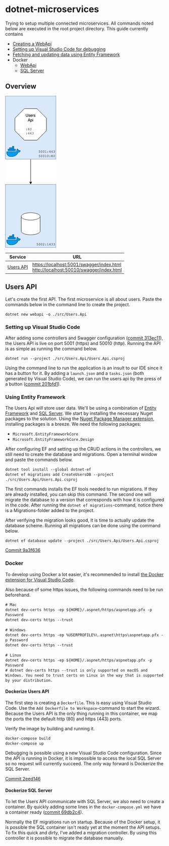 # dotnet-microservices
Trying to setup multiple connected microservices. All commands noted below are executed in the root project directory. This guide currently contains
- [Creating a WebApi](#users-api)
- [Setting up Visual Studio Code for debugging](#setting-up-visual-studio-code)
- [Fetching and updating data using Entity Framework](#using-entity-framework)
- Docker
    - [WebApi](#Dockerize-users-api)
    - [SQL Server](#dockerize-sql-server)

## Overview

![Services overview](./assets/readme/services.png "Services overview")

| Service | URL |
| ------- | --- |
| [Users API](#users-api) | [https://localhost:5001/swagger/index.html](https://localhost:5001/swagger/index.html) <br/> [http://localhost:50010/swagger/index.html](http://localhost:50010/swagger/index.html) |

## Users API
Let's create the first API. The first microservice is all about users. Paste the commands below in the command line to create the project.

```shell
dotnet new webapi -o ./src/Users.Api
```

### Setting up Visual Studio Code
After adding some controllers and Swagger configuration ([commit 313ec11](https://github.com/Thijs5/dotnet-microservices/commit/313ec11b3bf834e50ee32134ea2eca0b53421136)), the Users API is live on port 5001 (https) and 50010 (http). Running the API is as simple as running the command below.
```shell
dotnet run --project ./src/Users.Api/Users.Api.csproj
```
Using the command line to run the application is an insult to our IDE since it has a button for it. By adding a `launch.json` and a `tasks.json` (both generated by Visual Studio Code), we can run the users api by the press of a button ([commit 201bfd1](https://github.com/Thijs5/dotnet-microservices/commit/201bfd18bfd7a145e4fbd1abdb2a6443c19b909c)).

### Using Entity Framework
The Users Api will store user data. We'll be using a combination of [Entity Framework](https://docs.microsoft.com/en-us/aspnet/entity-framework) and [SQL Server](https://www.microsoft.com/nl-nl/sql-server/sql-server-2019). We start by installing the necessary Nuget packages to the solution. Using the [Nuget Package Manager extension](https://marketplace.visualstudio.com/items?itemName=jmrog.vscode-nuget-package-manager), installing packages is a breeze. We need the following packages:
- `Microsoft.EntityFrameworkCore`
- `Microsoft.EntityFrameworkCore.Design`

After configuring EF and setting up the CRUD actions in the controllers, we still need to create the database and migrations. Open a terminal window and paste the commands below.
```shell
dotnet tool install --global dotnet-ef
dotnet ef migrations add CreateUsersDB --project ./src/Users.Api/Users.Api.csproj 
```
The first commands installs the EF tools needed to run migrations. If they are already installed, you can skip this command. The second one will migrate the database to a version that corresponds with how it is configured in the code. After running the `dotnet ef migrations`-command, notice there is a Migrations-folder added to the project.

After verifying the migration looks good, It is time to actually update the database scheme. Running all migrations can be done using the command below.
```shell
dotnet ef database update --project ./src/Users.Api/Users.Api.csproj
```
[Commit 9a3f636](https://github.com/Thijs5/dotnet-microservices/commit/9a3f6366609dd65ce4ec0a6b798fc9ae2dda8daa)

### Docker
To develop using Docker a lot easier, it's recommended to install [the Docker extension for Visual Studio Code](https://marketplace.visualstudio.com/items?itemName=ms-azuretools.vscode-docker).

Also because of some https issues, the following commands need to be run beforehand.
```shell
# Mac
dotnet dev-certs https -ep ${HOME}/.aspnet/https/aspnetapp.pfx -p Password
dotnet dev-certs https --trust

# Windows
dotnet dev-certs https -ep %USERPROFILE%\.aspnet\https\aspnetapp.pfx -p Password
dotnet dev-certs https --trust

# Linux
dotnet dev-certs https -ep ${HOME}/.aspnet/https/aspnetapp.pfx -p Password
# dotnet dev-certs https --trust is only supported on macOS and Windows. You need to trust certs on Linux in the way that is supported by your distribution.
```

#### Dockerize Users API
The first step is creating a `Dockerfile`. This is easy using Visual Studio Code. Use the `Add Dockerfile to Workspace`-command to start the wizard. Because the Users API is the only thing running in this container, we map the ports the the default http (80) and https (443) ports.

Verify the image by building and running it.
```shell
docker-compose build
docker-compose up
```
Debugging is possible using a new Visual Studio Code configuration. Since the API is running in Docker, it is impossible to access the local SQL Server so no request will currently succeed. The only way forward is Dockerize the SQL Server.

[Commit 2eed146](https://github.com/Thijs5/dotnet-microservices/commit/2eed1461086a4ba56625769647a155a1ab2cacbc)

#### Dockerize SQL Server
To let the Users API communicate with SQL Server, we also need to create a container. By quickly adding some lines in the `docker-compose.yml` we have a container ready ([commit 69db2c4](https://github.com/Thijs5/dotnet-microservices/commit/69db2c4d1c1e02c09edf1350700544edcc9d577a)).

Normally the EF migrations run on startup. Because of the Docker setup, it is possible the SQL container isn't ready yet at the moment the API setups. To fix this quick and dirty, I've added a migration controller. By using this controller it is possible to migrate the database manually.
